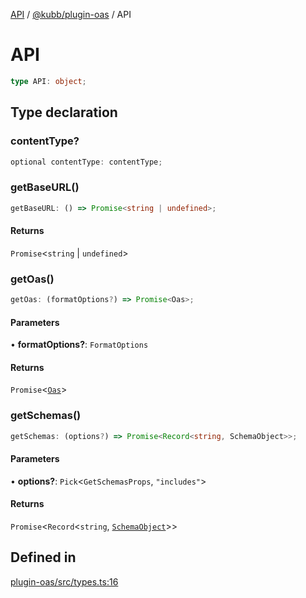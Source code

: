 [API](../../../packages.md) / [@kubb/plugin-oas](../index.md) / API

# API

```ts
type API: object;
```

## Type declaration

### contentType?

```ts
optional contentType: contentType;
```

### getBaseURL()

```ts
getBaseURL: () => Promise<string | undefined>;
```

#### Returns

`Promise`\<`string` \| `undefined`\>

### getOas()

```ts
getOas: (formatOptions?) => Promise<Oas>;
```

#### Parameters

• **formatOptions?**: `FormatOptions`

#### Returns

`Promise`\<[`Oas`](../../oas/classes/Oas.md)\>

### getSchemas()

```ts
getSchemas: (options?) => Promise<Record<string, SchemaObject>>;
```

#### Parameters

• **options?**: `Pick`\<`GetSchemasProps`, `"includes"`\>

#### Returns

`Promise`\<`Record`\<`string`, [`SchemaObject`](../../oas/type-aliases/SchemaObject.md)\>\>

## Defined in

[plugin-oas/src/types.ts:16](https://github.com/kubb-project/kubb/blob/dcebbafbee668a7722775212bce85eec29e39573/packages/plugin-oas/src/types.ts#L16)

